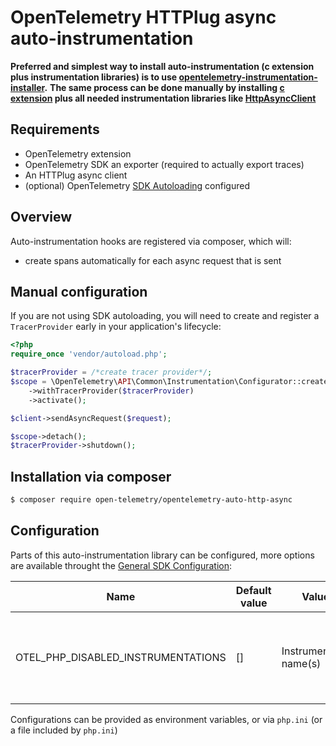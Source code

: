 # OpenTelemetry HTTPlug async auto-instrumentation

**Preferred and simplest way to install auto-instrumentation (c extension plus instrumentation libraries) is to use [opentelemetry-instrumentation-installer](https://github.com/open-telemetry/opentelemetry-php-contrib/tree/main/src/AutoInstrumentationInstaller).**
**The same process can be done manually by installing [c extension](https://github.com/open-telemetry/opentelemetry-php-instrumentation#installation) plus all needed instrumentation libraries like [HttpAsyncClient](#Installation-via-composer)**

## Requirements

* OpenTelemetry extension
* OpenTelemetry SDK an exporter (required to actually export traces)
* An HTTPlug async client
* (optional) OpenTelemetry [SDK Autoloading](https://github.com/open-telemetry/opentelemetry-php/blob/main/examples/autoload_sdk.php) configured

## Overview
Auto-instrumentation hooks are registered via composer, which will:

* create spans automatically for each async request that is sent

## Manual configuration
If you are not using SDK autoloading, you will need to create and register a `TracerProvider` early in your application's lifecycle:

```php
<?php
require_once 'vendor/autoload.php';

$tracerProvider = /*create tracer provider*/;
$scope = \OpenTelemetry\API\Common\Instrumentation\Configurator::create()
    ->withTracerProvider($tracerProvider)
    ->activate();

$client->sendAsyncRequest($request);

$scope->detach();
$tracerProvider->shutdown();
```
## Installation via composer

```bash
$ composer require open-telemetry/opentelemetry-auto-http-async
```

## Configuration

Parts of this auto-instrumentation library can be configured, more options are available throught the 
[General SDK Configuration](https://github.com/open-telemetry/opentelemetry-specification/blob/main/specification/sdk-environment-variables.md#general-sdk-configuration):

| Name                                | Default value | Values                  | Example           | Description                                                                     |
|-------------------------------------|---------------|-------------------------|-------------------|---------------------------------------------------------------------------------|
| OTEL_PHP_DISABLED_INSTRUMENTATIONS  | []            | Instrumentation name(s) | http-async-client | Disable one or more installed auto-instrumentations, names are comma seperated. |

Configurations can be provided as environment variables, or via `php.ini` (or a file included by `php.ini`)